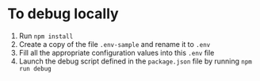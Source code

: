 # To debug locally 
1. Run `npm install`
2. Create a copy of the file `.env-sample` and rename it to `.env`
3. Fill all the appropriate configuration values into this `.env` file
4. Launch the debug script defined in the `package.json` file by running `npm run debug`
